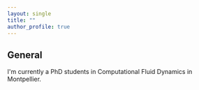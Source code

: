 ```yaml
---
layout: single
title: ""
author_profile: true
---
```


## General

I'm currently a PhD students in Computational Fluid Dynamics in Montpellier.